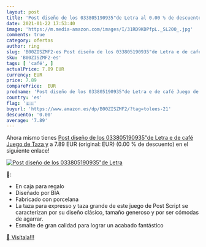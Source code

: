 ```yaml
---
layout: post
title: 'Post diseño de los 033805190935"de Letra al 0.00 % de descuento'
date: 2021-01-22 17:53:40
image: 'https://m.media-amazon.com/images/I/31RD9KDPfpL._SL200_.jpg'
comments: true
category: ofertas
author: ring
slug: 'B00ZISZMF2-es Post diseño de los 033805190935"de Letra e de café Juego...'
sku: 'B00ZISZMF2-es'
tags: [ 'café', ]
actualPrice: 7.89 EUR
currency: EUR
price: 7.89
comparePrice:  EUR
prodname: 'Post diseño de los 033805190935"de Letra e de café Juego de Taza y'
country: 'es'
flag: '🇪🇸'
buyurl: 'https://www.amazon.es/dp/B00ZISZMF2/?tag=tolees-21'
descuento: '0.00'
average: '7.89'
---
```


Ahora mismo tienes [Post diseño de los 033805190935"de Letra e de café Juego de Taza y](https://www.amazon.es/dp/B00ZISZMF2/?tag=tolees-21) a 7.89 EUR (original:  EUR) (0.00 %  de descuento) en el siguiente enlace!

[![Post diseño de los 033805190935"de Letra](https://m.media-amazon.com/images/I/31RD9KDPfpL._SL200_.jpg)](https://www.amazon.es/dp/B00ZISZMF2/?tag=tolees-21)

🔎:

- En caja para regalo
- Diseñado por BIA
- Fabricado con porcelana
- La taza para expresso y taza grande de este juego de Post Script se caracterizan por su diseño clásico, tamaño generoso y por ser cómodas de agarrar.
- Esmalte de gran calidad para lograr un acabado fantástico

[🛒 Visítala!!!](https://www.amazon.es/dp/B00ZISZMF2/?tag=tolees-21)
